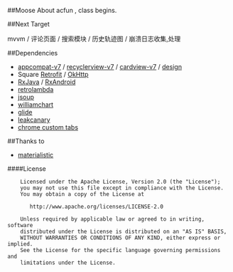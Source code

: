 ﻿##Moose
About acfun , class begins.

##Next Target

mvvm / 评论页面 / 搜索模块 / 历史轨迹图 / 崩溃日志收集,处理

##Dependencies

- [appcompat-v7](https://developer.android.com/tools/support-library/features.html#v7-appcompat) / [recyclerview-v7](https://developer.android.com/tools/support-library/features.html#v7-recyclerview) / [cardview-v7](https://developer.android.com/tools/support-library/features.html#v7-cardview) / [design](https://developer.android.com/intl/zh-cn/tools/support-library/features.html#designw)
- Square [Retrofit](https://github.com/square/retrofit) / [OkHttp](https://github.com/square/okhttp)
- [RxJava](https://github.com/ReactiveX/RxJava) / [RxAndroid](https://github.com/ReactiveX/RxAndroid)
- [retrolambda](https://github.com/orfjackal/retrolambda)
- [jsoup](https://github.com/jhy/jsoup)
- [williamchart](https://github.com/diogobernardino/WilliamChart)
- [glide](https://github.com/bumptech/glide)
- [leakcanary](https://github.com/square/leakcanary)
- [chrome custom tabs](https://github.com/GoogleChrome/custom-tabs-client)


##Thanks to
- [materialistic](https://github.com/hidroh/materialistic)



####License
    
    
        Licensed under the Apache License, Version 2.0 (the "License");
        you may not use this file except in compliance with the License.
        You may obtain a copy of the License at
	
	       http://www.apache.org/licenses/LICENSE-2.0
	
	    Unless required by applicable law or agreed to in writing, software
	    distributed under the License is distributed on an "AS IS" BASIS,
	    WITHOUT WARRANTIES OR CONDITIONS OF ANY KIND, either express or implied.
	    See the License for the specific language governing permissions and
	    limitations under the License.